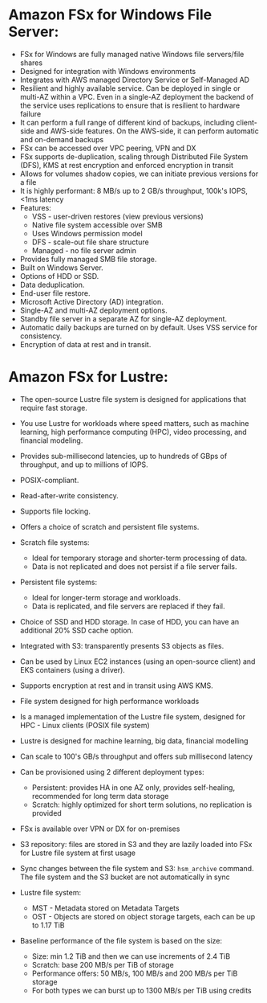 # Amazon FSx for Windows File Server:

- FSx for Windows are fully managed native Windows file servers/file shares
- Designed for integration with Windows environments
- Integrates with AWS managed Directory Service or Self-Managed AD
- Resilient and highly available service. Can be deployed in single or multi-AZ within a VPC. Even in a single-AZ deployment the backend of the service uses replications to ensure that is resilient to hardware failure
- It can perform a full range of different kind of backups, including client-side and AWS-side features. On the AWS-side, it can perform automatic and on-demand backups
- FSx can be accessed over VPC peering, VPN and DX
- FSx supports de-duplication, scaling through Distributed File System (DFS), KMS at rest encryption and enforced encryption in transit
- Allows for volumes shadow copies, we can initiate previous versions for a file
- It is highly performant: 8 MB/s up to 2 GB/s throughput, 100k's IOPS, <1ms latency
- Features:
    - VSS - user-driven restores (view previous versions)
    - Native file system accessible over SMB
    - Uses Windows permission model
    - DFS - scale-out file share structure
    - Managed - no file server admin
- Provides fully managed SMB file storage.
- Built on Windows Server.
- Options of HDD or SSD.
- Data deduplication.
- End-user file restore.
- Microsoft Active Directory (AD) integration.
- Single-AZ and multi-AZ deployment options.
- Standby file server in a separate AZ for single-AZ deployment.
- Automatic daily backups are turned on by default. Uses VSS service for consistency.
- Encryption of data at rest and in transit.


# Amazon FSx for Lustre:
- The open-source Lustre file system is designed for applications that require fast storage.
- You use Lustre for workloads where speed matters, such as machine learning, high performance computing (HPC), video processing, and financial modeling. 
- Provides sub-millisecond latencies, up to hundreds of GBps of throughput, and up to millions of IOPS.
- POSIX-compliant.
- Read-after-write consistency.
- Supports file locking. 
- Offers a choice of scratch and persistent file systems.
- Scratch file systems:
	- Ideal for temporary storage and shorter-term processing of data. 
	- Data is not replicated and does not persist if a file server fails. 
- Persistent file systems:
	- Ideal for longer-term storage and workloads. 
	- Data is replicated, and file servers are replaced if they fail. 
- Choice of SSD and HDD storage. In case of HDD, you can have an additional 20% SSD cache option.
- Integrated with S3: transparently presents S3 objects as files. 
- Can be used by Linux EC2 instances (using an open-source client) and EKS containers (using a driver).
- Supports encryption at rest and in transit using AWS KMS.

- File system designed for high performance workloads
- Is a managed implementation of the Lustre file system, designed for HPC - Linux clients (POSIX file system)
- Lustre is designed for machine learning, big data, financial modelling
- Can scale to 100's GB/s throughput and offers sub millisecond latency
- Can be provisioned using 2 different deployment types:
    - Persistent: provides HA in one AZ only, provides self-healing, recommended for long term data storage
    - Scratch: highly optimized for short term solutions, no replication is provided
- FSx is available over VPN or DX for on-premises
- S3 repository: files are stored in S3 and they are lazily loaded into FSx for Lustre file system at first usage
- Sync changes between the file system and S3: `hsm_archive` command. The file system and the S3 bucket are not automatically in sync
- Lustre file system:
    - MST - Metadata stored on Metadata Targets
    - OST - Objects are stored on object storage targets, each can be up to 1.17 TiB
- Baseline performance of the file system is based on the size:
    - Size: min 1.2 TiB  and then we can use increments of 2.4 TiB
    - Scratch: base 200 MB/s per TiB of storage
    - Performance offers: 50 MB/s, 100 MB/s and 200 MB/s per TiB storage
    - For both types we can burst up to 1300 MB/s per TiB using credits